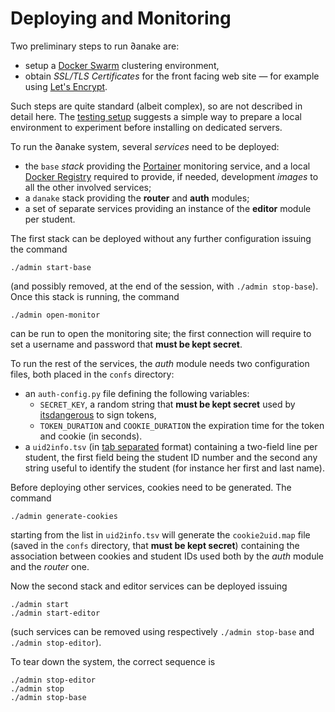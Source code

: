 # Deploying and Monitoring

Two preliminary steps to run ∂anake are:

* setup a [Docker Swarm](https://docs.docker.com/swarm/) clustering environment,
* obtain *SSL/TLS Certificates* for the front facing web site — for example
  using [Let's Encrypt](https://letsencrypt.org/).

Such steps are quite standard (albeit complex), so are not described in detail
here. The [testing setup](testing.md) suggests a simple way to prepare a local
environment to experiment before installing on dedicated servers.

To run the ∂anake system, several *services* need to be deployed:

* the `base` *stack* providing the [Portainer](https://www.portainer.io/)
  monitoring service, and a local [Docker
  Registry](https://docs.docker.com/registry/) required to provide, if needed,
  development *images* to all the other involved services;
* a `danake` stack providing the **router** and **auth** modules;
* a set of separate services providing an instance of the **editor** module per
  student.

The first stack can be deployed without any further configuration issuing the command

    ./admin start-base

(and possibly removed, at the end of the session, with `./admin stop-base`).
Once this stack is running, the command

    ./admin open-monitor

can be run to open the monitoring site; the first connection will require to set
a username and password that **must be kept secret**.

To run the rest of the services, the *auth* module needs two configuration
files, both placed in the `confs` directory:

* an `auth-config.py` file defining the following variables:
    * `SECRET_KEY`, a random string that **must be kept secret** used by
      [itsdangerous](https://itsdangerous.palletsprojects.com) to sign tokens,
    * `TOKEN_DURATION` and `COOKIE_DURATION` the expiration time for the token and cookie (in seconds).
* a `uid2info.tsv`
  (in [tab separated](https://en.wikipedia.org/wiki/Tab-separated_values) format)
  containing a two-field line per student, the first field being the student ID
  number and the second any string useful to identify the student (for instance
  her first and last name).

Before deploying other services, cookies need to be generated. The command

    ./admin generate-cookies

starting from the list in `uid2info.tsv` will generate the `cookie2uid.map` file
(saved in the `confs` directory, that **must be kept secret**) containing the
association between cookies and student IDs used both by the *auth* module and
the *router* one.

Now the second stack and editor services can be deployed issuing

    ./admin start
    ./admin start-editor

(such services can be removed using respectively `./admin stop-base` and
`./admin stop-editor`).

To tear down the system, the correct sequence is

    ./admin stop-editor
    ./admin stop
    ./admin stop-base

